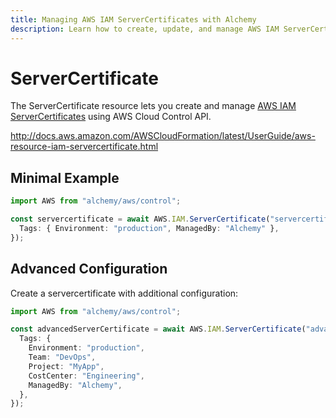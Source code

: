 ```yaml
---
title: Managing AWS IAM ServerCertificates with Alchemy
description: Learn how to create, update, and manage AWS IAM ServerCertificates using Alchemy Cloud Control.
---
```


# ServerCertificate

The ServerCertificate resource lets you create and manage [AWS IAM ServerCertificates](https://docs.aws.amazon.com/iam/latest/userguide/) using AWS Cloud Control API.

http://docs.aws.amazon.com/AWSCloudFormation/latest/UserGuide/aws-resource-iam-servercertificate.html

## Minimal Example

```ts
import AWS from "alchemy/aws/control";

const servercertificate = await AWS.IAM.ServerCertificate("servercertificate-example", {
  Tags: { Environment: "production", ManagedBy: "Alchemy" },
});
```

## Advanced Configuration

Create a servercertificate with additional configuration:

```ts
import AWS from "alchemy/aws/control";

const advancedServerCertificate = await AWS.IAM.ServerCertificate("advanced-servercertificate", {
  Tags: {
    Environment: "production",
    Team: "DevOps",
    Project: "MyApp",
    CostCenter: "Engineering",
    ManagedBy: "Alchemy",
  },
});
```


